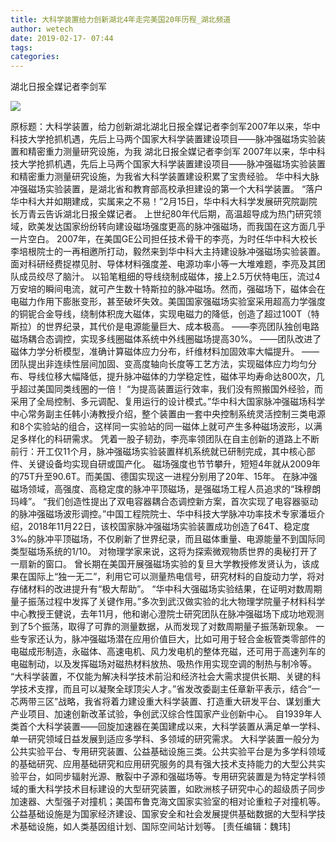 ```yaml
---
title: 大科学装置给力创新湖北4年走完美国20年历程_湖北频道
author: wetech
date: 2019-02-17- 07:44
tags: 
categories: 
---
```

湖北日报全媒记者李剑军
<!-- more -->
                
<img align="center" border="0" src="http://p2.ifengimg.com/a/2016/0810/204c433878d5cf9size1_w16_h16.png" />
                
            
原标题：大科学装置，给力创新湖北湖北日报全媒记者李剑军2007年以来，华中科技大学抢抓机遇，先后上马两个国家大科学装置建设项目——脉冲强磁场实验装置和精密重力测量研究设施，为我
湖北日报全媒记者李剑军
2007年以来，华中科技大学抢抓机遇，先后上马两个国家大科学装置建设项目——脉冲强磁场实验装置和精密重力测量研究设施，为我省大科学装置建设积累了宝贵经验。
华中科大脉冲强磁场实验装置，是湖北省和教育部高校承担建设的第一个大科学装置。
“落户华中科大并如期建成，实属来之不易！”2月15日，华中科大科学发展研究院副院长万青云告诉湖北日报全媒记者。
上世纪80年代后期，高温超导成为热门研究领域，欧美发达国家纷纷转向建设磁场强度更高的脉冲强磁场，而我国在这方面几乎一片空白。
2007年，在美国GE公司担任技术骨干的李亮，为时任华中科大校长李培根院士的一再相邀所打动，毅然来到华中科大主持建设脉冲强磁场实验装置。面对科研经费捉襟见肘、导体材料强度差、电源功率小等一大堆难题，李亮及其团队成员绞尽了脑汁。
以铅笔粗细的导线绕制成磁体，接上2.5万伏特电压，流过4万安培的瞬间电流，就可产生数十特斯拉的脉冲磁场。然而，强磁场下，磁体会在电磁力作用下膨胀变形，甚至破坏失效。美国国家强磁场实验室采用超高力学强度的铜铌合金导线，绕制体积庞大磁体，实现电磁力的降低，创造了超过100T（特斯拉）的世界纪录，其代价是电源能量巨大、成本极高。
——李亮团队独创电路磁场耦合态调控，实现多线圈磁体系统中外线圈磁场提高30%。
——团队改进了磁体力学分析模型，准确计算磁体应力分布，纤维材料加固效率大幅提升。
——团队提出非连续性层间加固、变高度轴向长度等工艺方法，实现磁体应力均匀分布、导线位移大幅降低，提升脉冲磁体的力学稳定性，磁体平均寿命达800次，几乎超过美国同类线圈的一倍！
“为提高装置运行效率，我们没有照搬国外经验，而采用了全局控制、多元调配、复用运行的设计模式。”华中科大国家脉冲强磁场科学中心常务副主任韩小涛教授介绍，整个装置由一套中央控制系统灵活控制三类电源和8个实验站的组合，这样同一实验站的同一磁体上就可产生多种磁场波形，以满足多样化的科研需求。
凭着一股子韧劲，李亮率领团队在自主创新的道路上不断前行：开工仅11个月，脉冲强磁场实验装置样机系统就已研制完成，其中核心部件、关键设备均实现自研或国产化。
磁场强度也节节攀升，短短4年就从2009年的75T升至90.6T。而美国、德国实现这一进程分别用了20年、15年。
在脉冲强磁场领域，高强度、高稳定度的脉冲平顶磁场，是强磁场工程人员追求的“珠穆朗玛峰”。
“我们创造性提出了双电容器耦合态调控新方案，首次实现了电容器驱动的脉冲强磁场波形调控。”中国工程院院士、华中科技大学脉冲功率技术专家潘垣介绍，2018年11月22日，该校国家脉冲强磁场实验装置成功创造了64T、稳定度3‰的脉冲平顶磁场，不仅刷新了世界纪录，而且磁体重量、电源能量不到国际同类型磁场系统的1/10。
对物理学家来说，这将为探索微观物质世界的奥秘打开了一扇新的窗口。
曾长期在美国开展强磁场实验的复旦大学教授修发贤认为，该成果在国际上“独一无二”，利用它可以测量热电信号，研究材料的自旋动力学，将对存储材料的改进提升有“极大帮助”。
“华中科大强磁场实验结果，在证明对数周期量子振荡过程中发挥了关键作用。”多次到武汉做实验的北大物理学院量子材料科学中心教授王健说，去年11月，他和谢心澄院士研究团队在脉冲强磁场下成功地观测到了5个振荡，取得了可靠的测量数据，从而发现了对数周期量子振荡新现象。
一些专家还认为，脉冲强磁场潜在应用价值巨大，比如可用于轻合金板管类零部件的电磁成形制造，永磁体、高速电机、风力发电机的整体充磁，还可用于高速列车的电磁制动，以及发挥磁场对磁热材料放热、吸热作用实现空调的制热与制冷等。
“大科学装置，不仅能为解决科学技术前沿和经济社会大需求提供长期、关键的科学技术支撑，而且可以凝聚全球顶尖人才。”省发改委副主任章新平表示，结合“一芯两带三区”战略，我省将着力建设重大科学装置、打造重大研发平台、谋划重大产业项目、加速创新改革试验，争创武汉综合性国家产业创新中心。
自1939年人类首个大科学装置——回旋加速器在美国建成以来，大科学装置从满足单一学科、单一研究领域日益发展到适应多学科、多领域的研究需求。
大科学装置一般分为公共实验平台、专用研究装置、公益基础设施三类。公共实验平台是为多学科领域的基础研究、应用基础研究和应用研究服务的具有强大技术支持能力的大型公共实验平台，如同步辐射光源、散裂中子源和强磁场等。专用研究装置是为特定学科领域的重大科学技术目标建设的大型研究装置，如欧洲核子研究中心的超级质子同步加速器、大型强子对撞机；美国布鲁克海文国家实验室的相对论重粒子对撞机等。公益基础设施是为国家经济建设、国家安全和社会发展提供基础数据的大型科学技术基础设施，如人类基因组计划、国际空间站计划等。
[责任编辑：魏玮]
            

